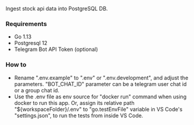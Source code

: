 Ingest stock api data into PostgreSQL DB.

### Requirements ###
- Go 1.13
- Postgresql 12
- Telegram Bot API Token (optional)

### How to ###
- Rename ".env.example" to ".env" or ".env.development", and adjust the parameters. "BOT_CHAT_ID" parameter can be a telegram user chat id or a group chat id.
- Use the .env file as env source for "docker run" command when using docker to run this app. Or, assign its relative path "${workspaceFolder}/.env" to "go.testEnvFile" variable in VS Code's "settings.json", to run the tests from inside VS Code.